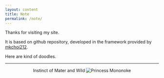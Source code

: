 ```yaml
---
layout: content
title: Note
permalink: /note/
---
```


Thanks for visiting my site.<br>

It is based on github repository, developed in the framework provided by [mkchoi212](https://deadbeef.me/paper-jekyll-theme/). <br>

Here are kind of doodles. 

---
<p align="center">Instinct of Mater and Wild
  <img title="Princess Mononoke" src="https://youweiMa.github.io/assets/youling_gongzhu-003.jpg"></p>

